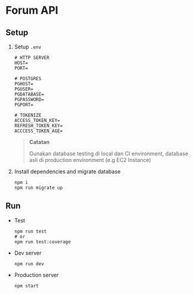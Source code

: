 # Forum API

## Setup

1. Setup `.env`

    ```env
    # HTTP SERVER
    HOST=
    PORT=

    # POSTGRES
    PGHOST=
    PGUSER=
    PGDATABASE=
    PGPASSWORD=
    PGPORT=

    # TOKENIZE
    ACCESS_TOKEN_KEY=
    REFRESH_TOKEN_KEY=
    ACCCESS_TOKEN_AGE=
    ```

    > **Catatan**
    >
    > Gunakan database testing di local dan CI environment, database asli di production environment (e.g EC2 Instance)

2. Install dependencies and migrate database
    ```
    npm i
    npm run migrate up
    ```

## Run

-   Test
    ```
    npm run test
    # or
    npm run test:coverage
    ```
-   Dev server
    ```
    npm run dev
    ```
-   Production server
    ```
    npm start
    ```
